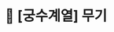 # 🏹 \[궁수계열] 무기

<figure><img src="../../../.gitbook/assets/그림10.jpg" alt=""><figcaption></figcaption></figure>

<figure><img src="../../../.gitbook/assets/그림11.jpg" alt=""><figcaption></figcaption></figure>

<figure><img src="../../../.gitbook/assets/그림12.jpg" alt=""><figcaption></figcaption></figure>

<figure><img src="../../../.gitbook/assets/그림13.jpg" alt=""><figcaption></figcaption></figure>

<figure><img src="../../../.gitbook/assets/그림14.jpg" alt=""><figcaption></figcaption></figure>

<figure><img src="../../../.gitbook/assets/그림15.jpg" alt=""><figcaption></figcaption></figure>

<figure><img src="../../../.gitbook/assets/그림16.jpg" alt=""><figcaption></figcaption></figure>

<figure><img src="../../../.gitbook/assets/그림17.jpg" alt=""><figcaption></figcaption></figure>

<figure><img src="../../../.gitbook/assets/그림18.jpg" alt=""><figcaption></figcaption></figure>

<figure><img src="../../../.gitbook/assets/그림19.jpg" alt=""><figcaption></figcaption></figure>

<figure><img src="../../../.gitbook/assets/그림20.jpg" alt=""><figcaption></figcaption></figure>

<figure><img src="../../../.gitbook/assets/그림21.jpg" alt=""><figcaption></figcaption></figure>

<figure><img src="../../../.gitbook/assets/그림22.jpg" alt=""><figcaption></figcaption></figure>

<figure><img src="../../../.gitbook/assets/그림23.jpg" alt=""><figcaption></figcaption></figure>

<figure><img src="../../../.gitbook/assets/그림24.jpg" alt=""><figcaption></figcaption></figure>

<figure><img src="../../../.gitbook/assets/그림25.jpg" alt=""><figcaption></figcaption></figure>

<figure><img src="../../../.gitbook/assets/그림28.jpg" alt=""><figcaption></figcaption></figure>

<figure><img src="../../../.gitbook/assets/그림29.jpg" alt=""><figcaption></figcaption></figure>

